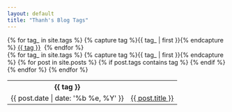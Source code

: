 ```yaml
---
layout: default
title: "Thanh's Blog Tags"
---
```

<div class="container">
  <div class="container alert alert-info">
    {% for tag_ in site.tags %}
      {% capture tag %}{{ tag_ | first }}{% endcapture %}
      <a class="label label-info" href="#{{ tag }}">{{ tag }}</a>&nbsp;
    {% endfor %}
  </div>
</div>

<div class="container">
  <table class="table table-condensed table-hover">
    {% for tag_ in site.tags %}
      {% capture tag %}{{ tag_ | first }}{% endcapture %}
      <tr class="success">
        <th>{{ tag }}</th>
        <th><a name="{{ tag }}" class="anchor">&nbsp;</a></th>
      </tr>
      {% for post in site.posts %}
        {% if post.tags contains tag %}
          <tr>
            <td>{{ post.date | date: '%b %e, %Y' }}</td>
            <td><a href="{{ post.url }}">{{ post.title }}</a></td>
          </tr>
        {% endif %}
      {% endfor %}
    {% endfor %}
  </table>
</div>
